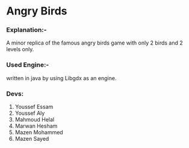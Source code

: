 # Angry Birds
### Explanation:-

A minor replica of the famous angry birds game with only 2 birds and 2 levels only.

### Used Engine:-

written in java by using Libgdx as an engine.

### Devs:

1. Youssef Essam
2. Youssef Aly
3. Mahmoud Helal
4. Marwan Hesham
5. Mazen Mohammed
6. Mazen Sayed

